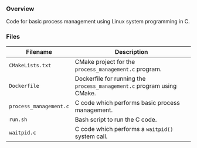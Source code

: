 ### Overview

Code for basic process management using Linux system programming in C.

### Files

| Filename               | Description                                                            |
|------------------------|------------------------------------------------------------------------|
| `CMakeLists.txt`       | CMake project for the `process_management.c` program.                  |
| `Dockerfile`           | Dockerfile for running the `process_management.c` program using CMake. |
| `process_management.c` | C code which performs basic process management.                        |
| `run.sh`               | Bash script to run the C code.                                         |
| `waitpid.c`            | C code which performs a `waitpid()` system call.                       |